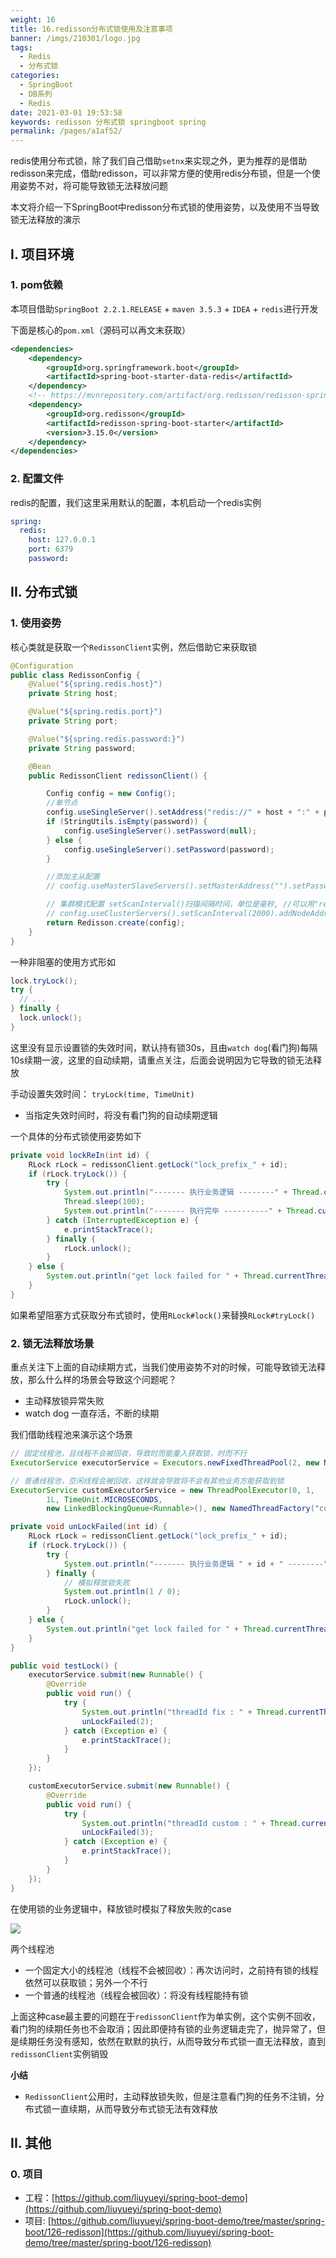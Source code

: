 ```yaml
---
weight: 16
title: 16.redisson分布式锁使用及注意事项
banner: /imgs/210301/logo.jpg
tags: 
  - Redis
  - 分布式锁
categories: 
  - SpringBoot
  - DB系列
  - Redis
date: 2021-03-01 19:53:58
keywords: redisson 分布式锁 springboot spring
permalink: /pages/a1af52/
---
```


redis使用分布式锁，除了我们自己借助`setnx`来实现之外，更为推荐的是借助redisson来完成，借助redisson，可以非常方便的使用redis分布锁，但是一个使用姿势不对，将可能导致锁无法释放问题

本文将介绍一下SpringBoot中redisson分布式锁的使用姿势，以及使用不当导致锁无法释放的演示

<!-- more -->


## I. 项目环境

### 1. pom依赖

本项目借助`SpringBoot 2.2.1.RELEASE` + `maven 3.5.3` + `IDEA` + `redis`进行开发

下面是核心的`pom.xml`（源码可以再文末获取）

```xml
<dependencies>
    <dependency>
        <groupId>org.springframework.boot</groupId>
        <artifactId>spring-boot-starter-data-redis</artifactId>
    </dependency>
    <!-- https://mvnrepository.com/artifact/org.redisson/redisson-spring-boot-starter -->
    <dependency>
        <groupId>org.redisson</groupId>
        <artifactId>redisson-spring-boot-starter</artifactId>
        <version>3.15.0</version>
    </dependency>
</dependencies>
```

### 2. 配置文件

redis的配置，我们这里采用默认的配置，本机启动一个redis实例

```yaml
spring:
  redis:
    host: 127.0.0.1
    port: 6379
    password:
```

## II. 分布式锁

### 1. 使用姿势

核心类就是获取一个`RedissonClient`实例，然后借助它来获取锁

```java
@Configuration
public class RedissonConfig {
    @Value("${spring.redis.host}")
    private String host;

    @Value("${spring.redis.port}")
    private String port;

    @Value("${spring.redis.password:}")
    private String password;

    @Bean
    public RedissonClient redissonClient() {

        Config config = new Config();
        //单节点
        config.useSingleServer().setAddress("redis://" + host + ":" + port);
        if (StringUtils.isEmpty(password)) {
            config.useSingleServer().setPassword(null);
        } else {
            config.useSingleServer().setPassword(password);
        }

        //添加主从配置
        // config.useMasterSlaveServers().setMasterAddress("").setPassword("").addSlaveAddress(new String[]{"",""});

        // 集群模式配置 setScanInterval()扫描间隔时间，单位是毫秒, //可以用"rediss://"来启用SSL连接
        // config.useClusterServers().setScanInterval(2000).addNodeAddress("redis://127.0.0.1:7000", "redis://127.0.0.1:7001").addNodeAddress("redis://127.0.0.1:7002");
        return Redisson.create(config);
    }
}
```


一种非阻塞的使用方式形如

```java
lock.tryLock();
try {
  // ...
} finally {
  lock.unlock();
}
```

这里没有显示设置锁的失效时间，默认持有锁30s，且由`watch dog`(看门狗)每隔10s续期一波，这里的自动续期，请重点关注，后面会说明因为它导致的锁无法释放

手动设置失效时间： `tryLock(time, TimeUnit)`

- 当指定失效时间时，将没有看门狗的自动续期逻辑

一个具体的分布式锁使用姿势如下

```java
private void lockReIn(int id) {
    RLock rLock = redissonClient.getLock("lock_prefix_" + id);
    if (rLock.tryLock()) {
        try {
            System.out.println("------- 执行业务逻辑 --------" + Thread.currentThread());
            Thread.sleep(100);
            System.out.println("------- 执行完毕 ----------" + Thread.currentThread());
        } catch (InterruptedException e) {
            e.printStackTrace();
        } finally {
            rLock.unlock();
        }
    } else {
        System.out.println("get lock failed for " + Thread.currentThread());
    }
}
```

如果希望阻塞方式获取分布式锁时，使用`RLock#lock()`来替换`RLock#tryLock()`

### 2. 锁无法释放场景

重点关注下上面的自动续期方式，当我们使用姿势不对的时候，可能导致锁无法释放，那么什么样的场景会导致这个问题呢？

- 主动释放锁异常失败
- watch dog 一直存活，不断的续期

我们借助线程池来演示这个场景

```java
// 固定线程池，且线程不会被回收，导致时而能重入获取锁，时而不行
ExecutorService executorService = Executors.newFixedThreadPool(2, new NamedThreadFactory("fixed-"));

// 普通线程池，空闲线程会被回收，这样就会导致将不会有其他业务方能获取到锁
ExecutorService customExecutorService = new ThreadPoolExecutor(0, 1,
        1L, TimeUnit.MICROSECONDS,
        new LinkedBlockingQueue<Runnable>(), new NamedThreadFactory("custom-"));

private void unLockFailed(int id) {
    RLock rLock = redissonClient.getLock("lock_prefix_" + id);
    if (rLock.tryLock()) {
        try {
            System.out.println("------- 执行业务逻辑 " + id + " --------" + Thread.currentThread());
        } finally {
            // 模拟释放锁失败
            System.out.println(1 / 0);
            rLock.unlock();
        }
    } else {
        System.out.println("get lock failed for " + Thread.currentThread());
    }
}

public void testLock() {
    executorService.submit(new Runnable() {
        @Override
        public void run() {
            try {
                System.out.println("threadId fix : " + Thread.currentThread().getId());
                unLockFailed(2);
            } catch (Exception e) {
                e.printStackTrace();
            }
        }
    });

    customExecutorService.submit(new Runnable() {
        @Override
        public void run() {
            try {
                System.out.println("threadId custom : " + Thread.currentThread().getId());
                unLockFailed(3);
            } catch (Exception e) {
                e.printStackTrace();
            }
        }
    });
}
```

在使用锁的业务逻辑中，释放锁时模拟了释放失败的case

![](/imgs/210301/00.png)

两个线程池

- 一个固定大小的线程池（线程不会被回收）：再次访问时，之前持有锁的线程依然可以获取锁；另外一个不行
- 一个普通的线程池（线程会被回收）：将没有线程能持有锁

上面这种case最主要的问题在于`redissonClient`作为单实例，这个实例不回收，看门狗的续期任务也不会取消；因此即便持有锁的业务逻辑走完了，抛异常了，但是续期任务没有感知，依然在默默的执行，从而导致分布式锁一直无法释放，直到`redissonClient`实例销毁


**小结**

- `RedissonClient`公用时，主动释放锁失败，但是注意看门狗的任务不注销，分布式锁一直续期，从而导致分布式锁无法有效释放


## II. 其他

### 0. 项目

- 工程：[https://github.com/liuyueyi/spring-boot-demo](https://github.com/liuyueyi/spring-boot-demo)
- 项目: [https://github.com/liuyueyi/spring-boot-demo/tree/master/spring-boot/126-redisson](https://github.com/liuyueyi/spring-boot-demo/tree/master/spring-boot/126-redisson)

